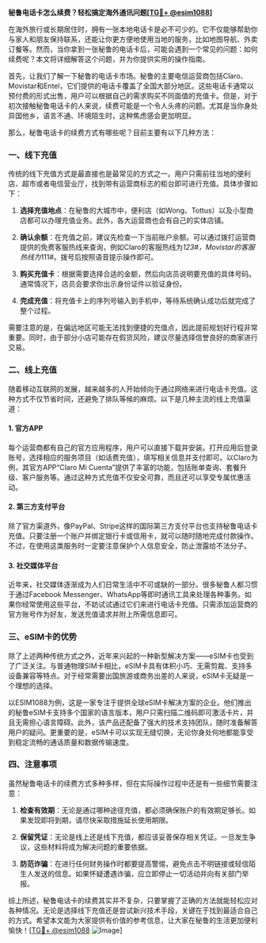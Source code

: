 **秘鲁电话卡怎么续费？轻松搞定海外通讯问题[[TG💪+ @esim1088](https://t.me/s/esim1088)]**

在海外旅行或长期居住时，拥有一张本地电话卡是必不可少的。它不仅能够帮助你与家人和朋友保持联系，还能让你更方便地使用当地的服务，比如地图导航、外卖订餐等。然而，当你拿到一张秘鲁的电话卡后，可能会遇到一个常见的问题：如何续费呢？本文将详细解答这个问题，并为你提供实用的操作指南。

首先，让我们了解一下秘鲁的电话卡市场。秘鲁的主要电信运营商包括Claro、Movistar和Entel，它们提供的电话卡覆盖了全国大部分地区。这些电话卡通常以预付费的形式出售，用户可以根据自己的需求购买不同面值的充值卡。但是，对于初次接触秘鲁电话卡的人来说，续费可能是一个令人头疼的问题。尤其是当你身处异国他乡，语言不通、环境陌生时，这种焦虑感会更加明显。

那么，秘鲁电话卡的续费方式有哪些呢？目前主要有以下几种方法：

### 一、线下充值

传统的线下充值方式是最直接也是最常见的方式之一。用户只需前往当地的便利店、超市或者电信营业厅，找到带有运营商标志的柜台即可进行充值。具体步骤如下：

1. **选择充值地点**：在秘鲁的大城市中，便利店（如Wong、Tottus）以及小型商店都可以办理充值业务。此外，各大运营商也会有自己的实体店铺。
   
2. **确认余额**：在充值之前，建议先检查一下当前账户余额。可以通过拨打运营商提供的免费客服热线来查询，例如Claro的客服热线为*123#，Movistar的客服热线为*111#。拨号后按照语音提示操作即可。

3. **购买充值卡**：根据需要选择合适的金额，然后向店员说明要充值的具体号码。通常情况下，店员会要求你出示身份证件以验证身份。

4. **完成充值**：将充值卡上的序列号输入到手机中，等待系统确认成功后就完成了整个过程。

需要注意的是，在偏远地区可能无法找到便捷的充值点，因此提前规划好行程非常重要。同时，由于部分小店可能存在假货风险，建议尽量选择信誉良好的商家进行交易。

### 二、线上充值

随着移动互联网的发展，越来越多的人开始倾向于通过网络来进行电话卡充值。这种方式不仅节省时间，还避免了排队等候的麻烦。以下是几种主流的线上充值渠道：

#### 1. 官方APP

每个运营商都有自己的官方应用程序，用户可以直接下载并安装。打开应用后登录账号，选择相应的服务项目（如话费充值），填写相关信息并支付即可。以Claro为例，其官方APP“Claro Mi Cuenta”提供了丰富的功能，包括账单查询、套餐升级、客户服务等。通过这种方式充值不仅安全可靠，而且还可以享受专属优惠活动。

#### 2. 第三方支付平台

除了官方渠道外，像PayPal、Stripe这样的国际第三方支付平台也支持秘鲁电话卡充值。只要注册一个账户并绑定银行卡或信用卡，就可以随时随地完成付款操作。不过，在使用这类服务时一定要注意保护个人信息安全，防止泄露给不法分子。

#### 3. 社交媒体平台

近年来，社交媒体逐渐成为人们日常生活中不可或缺的一部分。很多秘鲁人都习惯于通过Facebook Messenger、WhatsApp等即时通讯工具来处理各种事务。如果你经常使用这些平台，不妨试试通过它们来进行电话卡充值。只需添加运营商的官方账号作为好友，发送充值请求并附上所需信息即可。

### 三、eSIM卡的优势

除了上述两种传统方式之外，近年来兴起的一种新型解决方案——eSIM卡也受到了广泛关注。与普通物理SIM卡相比，eSIM卡具有体积小巧、无需剪裁、支持多设备兼容等特点。对于经常需要出国旅游或商务出差的人来说，eSIM卡无疑是一个理想的选择。

以ESIM1088为例，这是一家专注于提供全球eSIM卡解决方案的企业。他们推出的秘鲁eSIM卡支持多个国家的语言版本，用户只需扫描二维码即可激活卡片，并且无需担心语言障碍。此外，该产品还配备了强大的技术支持团队，随时准备解答用户的疑问。更重要的是，eSIM卡可以实现无缝切换，无论你身处何地都能享受到稳定流畅的通话质量和数据传输速度。

### 四、注意事项

虽然秘鲁电话卡的续费方式多种多样，但在实际操作过程中还是有一些细节需要注意：

1. **检查有效期**：无论是通过哪种途径充值，都必须确保账户的有效期足够长。如果发现即将到期，请尽快采取措施延长使用期限。

2. **保留凭证**：无论是线上还是线下充值，都应该妥善保存相关凭证。一旦发生争议，这些材料将成为解决问题的重要依据。

3. **防范诈骗**：在进行任何财务操作时都要提高警惕，避免点击不明链接或轻信陌生人发送的信息。如果怀疑遭遇诈骗，应立即停止一切活动并向有关部门举报。

综上所述，秘鲁电话卡的续费其实并不复杂，只要掌握了正确的方法就能轻松应对各种情况。无论是选择线下充值还是尝试新兴技术手段，关键在于找到最适合自己的方式。希望本文能为大家提供有价值的参考信息，让大家在秘鲁的生活更加便利愉快！[[TG💪+ @esim1088](https://t.me/s/esim1088) ![Image](https://i.postimg.cc/4NQfJmqS/Snipaste-2025-05-13-00-14-12.png)]